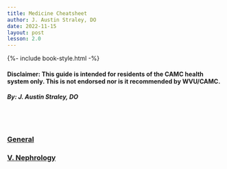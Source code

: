 ```yaml
---
title: Medicine Cheatsheet
author: J. Austin Straley, DO
date: 2022-11-15
layout: post
lesson: 2.0
---
```


{%- include book-style.html -%}

#### Disclaimer: This guide is intended for residents of the CAMC health system only. This is not endorsed nor is it recommended by WVU/CAMC.
##### By: J. Austin Straley, DO
<br>
<br>

### [General][0]
### [V. Nephrology][5]

[0]: /feed/mcspages/0.0-general
[5]: /feed/mcspages/2.5-num-toc